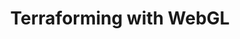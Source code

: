 ---
layout: research/terraform/layout
title: Terraforming with WebGL
permalink: /research/terraform
description: "Terraforming with WebGL"
---